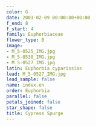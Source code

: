 ```yaml
---
color: G
date: 2003-02-09 00:00:00+00:00
f_end: 8
f_start: 4
family: Euphorbiaceae
flower_type: B
image:
- M_5-0525_IMG.jpg
- M_5-0530_IMG.jpg
- M_5-0527_IMG.jpg
latin: Euphorbia cyparissias
lead: M_5-0527_IMG.jpg
lead_sample: false
name: index.en
order: Euphorbia
parallel: false
petals_joined: false
star_shape: false
title: Cypress Spurge
---
```

